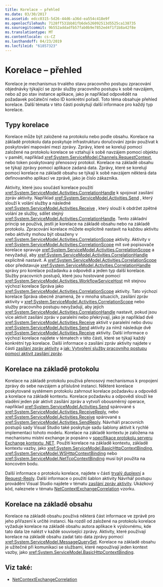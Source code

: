 ```yaml
---
title: Korelace – přehled
ms.date: 03/30/2017
ms.assetid: edcc0315-5d26-44d6-a36d-ea554c418e9f
ms.openlocfilehash: 7128ff531bb81fb6de526092513d5525ca138735
ms.sourcegitcommit: 9b552addadfb57fab0b9e7852ed4f1f1b8a42f8e
ms.translationtype: MT
ms.contentlocale: cs-CZ
ms.lasthandoff: 04/23/2019
ms.locfileid: "61857323"
---
```

# <a name="correlation-overview"></a>Korelace – přehled
Korelace je mechanismus trvalého stavu pracovního postupu zpracování objednávky týkající se zpráv služby pracovního postupu k sobě navzájem, nebo až po stav instance aplikace, jako je například odpovědět na požadavek počáteční nebo ID konkrétní pořadí. Toto téma obsahuje přehled korelace. Další témata v této části poskytují další informace pro každý typ korelace.  
  
## <a name="types-of-correlation"></a>Typy korelace  
 Korelace může být založené na protokolu nebo podle obsahu. Korelace na základě protokolu data poskytuje infrastrukturu doručování zpráv používat k poskytování mapování mezi zprávy. Zprávy, které se korelují pomocí založené na protokolu korelace se vztahují k sobě navzájem pomocí objektu v paměti, například <xref:System.ServiceModel.Channels.RequestContext>, nebo token poskytovaný přenosový protokol. Korelace na základě obsahu se týkají zprávy pomocí aplikace zadaná data. Zprávy, které se korelují pomocí korelace na základě obsahu se týkají k sobě navzájem některá data definovaného aplikací ve zprávě, jako je číslo zákazníka.  
  
 Aktivity, které jsou součástí korelace použití <xref:System.ServiceModel.Activities.CorrelationHandle> k spojovat zasílání zpráv aktivity. Například <xref:System.ServiceModel.Activities.Send> , který slouží k volání služby a následné <xref:System.ServiceModel.Activities.Receive> , který slouží k obdržet zpětné volání ze služby, sdílet stejný <xref:System.ServiceModel.Activities.CorrelationHandle>. Tento základní princip se používá, jestli je korelace na základě obsahu nebo na základě protokolu. Zpracování korelace můžete explicitně nastavit na každou aktivitu nebo aktivity mohou být obsaženy v <xref:System.ServiceModel.Activities.CorrelationScope> aktivity. Aktivity v <xref:System.ServiceModel.Activities.CorrelationScope> mít své popisovače korelace spravuje <xref:System.ServiceModel.Activities.CorrelationScope> a nevyžadují, aby <xref:System.ServiceModel.Activities.CorrelationHandle> explicitně nastavit. A <xref:System.ServiceModel.Activities.CorrelationScope> obor představuje <xref:System.ServiceModel.Activities.CorrelationHandle> správy pro korelace požadavku a odpovědi a jeden typ další korelace. Služby pracovních postupů, které jsou hostované pomocí <xref:System.ServiceModel.Activities.WorkflowServiceHost> mít stejnou výchozí korelace Správa jako <xref:System.ServiceModel.Activities.CorrelationScope> aktivity. Tato výchozí korelace Správa obecně znamená, že v mnoha situacích, zasílání zpráv aktivity v <xref:System.ServiceModel.Activities.CorrelationScope> nebo služby pracovního postupu nevyžadují, aby jejich <xref:System.ServiceModel.Activities.CorrelationHandle> nastavit, pokud jsou více aktivit zasílání zpráv v paralelní nebo překrývají, jako je například dvě <xref:System.ServiceModel.Activities.Receive> aktivit v paralelní nebo dvou <xref:System.ServiceModel.Activities.Send> aktivity za nímž následuje dvě <xref:System.ServiceModel.Activities.Receive> aktivity. Další informace o výchozí korelace najdete v tématech v této části, které se týkají každý konkrétní typ korelace. Další informace o zasílání zpráv aktivity najdete v části [zasílání zpráv aktivity](../../../../docs/framework/wcf/feature-details/messaging-activities.md) a [jak: Vytvoření služby pracovního postupu pomocí aktivit zasílání zpráv](../../../../docs/framework/wcf/feature-details/how-to-create-a-workflow-service-with-messaging-activities.md).  
  
## <a name="protocol-based-correlation"></a>Korelace na základě protokolu

Korelace na základě protokolu používá přenosový mechanismus k propojení zprávy do sebe navzájem a příslušné instanci. Některé korelace poskytované systémem protokolu zahrnout korelace požadavku a odpovědi a korelace na základě kontextu. Korelace požadavku a odpovědi slouží ke sladění jeden pár aktivit zasílání zpráv a vytvoří obousměrný operace, například <xref:System.ServiceModel.Activities.Send> spárované s <xref:System.ServiceModel.Activities.ReceiveReply>, nebo <xref:System.ServiceModel.Activities.Receive> spárované s <xref:System.ServiceModel.Activities.SendReply>. Návrháři pracovních postupů sady Visual Studio také poskytuje sadu šablony aktivit k rychlé implementaci tohoto modelu. Korelace na základě kontextu je založena na mechanismu místní exchange je popsáno v [specifikace protokolu serveru Exchange kontextu .NET](https://go.microsoft.com/fwlink/?LinkID=166059). Použití korelace na základě kontextu, základě kontextu vazby, jako <xref:System.ServiceModel.BasicHttpContextBinding>, <xref:System.ServiceModel.WSHttpContextBinding> nebo <xref:System.ServiceModel.NetTcpContextBinding> musí být použita na koncovém bodu.  
  
Další informace o protokolu korelace, najdete v části [trvalý duplexní](../../../../docs/framework/wcf/feature-details/durable-duplex-correlation.md) a [Request-Reply](../../../../docs/framework/wcf/feature-details/request-reply-correlation.md). Další informace o použití šablon aktivity Návrhář postupu provádění Visual Studio najdete v tématu [zasílání zpráv aktivity](../../../../docs/framework/wcf/feature-details/messaging-activities.md). Ukázkový kód, naleznete v tématu [NetContextExchangeCorrelation](https://docs.microsoft.com/previous-versions/dotnet/netframework-4.0/ee662963%28v%3dvs.100%29) vzorku.  
  
## <a name="content-based-correlation"></a>Korelace na základě obsahu

Korelace na základě obsahu používá některá část informace ve zprávě pro jeho přiřazení k určité instanci. Na rozdíl od založené na protokolu korelace vyžaduje korelace na základě obsahu autora aplikace k výslovnému, kde tato data lze nalézt v každé související zprávy. Aktivity, které používají korelace na základě obsahu zadat tato data zprávy pomocí <xref:System.ServiceModel.MessageQuerySet>. Korelace na základě obsahu je užitečné při komunikaci se službami, které nepoužívají jeden kontext vazby, jako <xref:System.ServiceModel.BasicHttpContextBinding>.
  
## <a name="see-also"></a>Viz také:

- [NetContextExchangeCorrelation](https://docs.microsoft.com/previous-versions/dotnet/netframework-4.0/ee662963%28v%3dvs.100%29)
